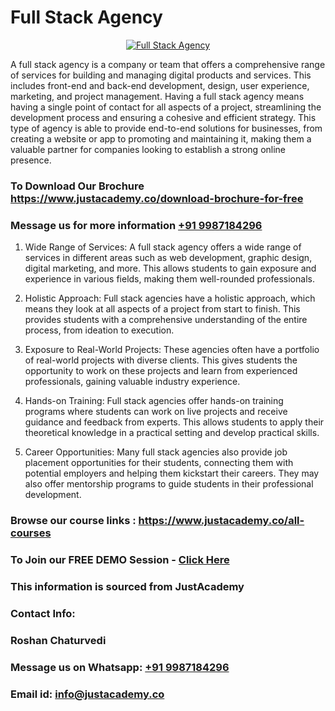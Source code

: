 # Full Stack Agency

<p align="center">
  <a href="https://justacademy.co/program-detail/full-stack-web-development">
    <img src="https://justacademy.co/storage2/program_images/1704700371.webp" alt="Full Stack Agency">
  </a>
</p>


A full stack agency is a company or team that offers a comprehensive range of services for building and managing digital products and services. This includes front-end and back-end development, design, user experience, marketing, and project management. Having a full stack agency means having a single point of contact for all aspects of a project, streamlining the development process and ensuring a cohesive and efficient strategy. This type of agency is able to provide end-to-end solutions for businesses, from creating a website or app to promoting and maintaining it, making them a valuable partner for companies looking to establish a strong online presence. 
### To Download Our Brochure https://www.justacademy.co/download-brochure-for-free
### Message us for more information [+91 9987184296](https://api.whatsapp.com/send?phone=919987184296)
1) Wide Range of Services: A full stack agency offers a wide range of services in different areas such as web development, graphic design, digital marketing, and more. This allows students to gain exposure and experience in various fields, making them well-rounded professionals.

2) Holistic Approach: Full stack agencies have a holistic approach, which means they look at all aspects of a project from start to finish. This provides students with a comprehensive understanding of the entire process, from ideation to execution.

3) Exposure to Real-World Projects: These agencies often have a portfolio of real-world projects with diverse clients. This gives students the opportunity to work on these projects and learn from experienced professionals, gaining valuable industry experience.

4) Hands-on Training: Full stack agencies offer hands-on training programs where students can work on live projects and receive guidance and feedback from experts. This allows students to apply their theoretical knowledge in a practical setting and develop practical skills.

5) Career Opportunities: Many full stack agencies also provide job placement opportunities for their students, connecting them with potential employers and helping them kickstart their careers. They may also offer mentorship programs to guide students in their professional development.

### Browse our course links : https://www.justacademy.co/all-courses 
### To Join our FREE DEMO Session - [Click Here](https://www.justacademy.co/register-for-course-demo)


### This information is sourced from JustAcademy
### Contact Info:
### Roshan Chaturvedi
### Message us on Whatsapp: [+91 9987184296](https://api.whatsapp.com/send?phone=919987184296)
### Email id: [info@justacademy.co](mailto:info@justacademy.co)
                    